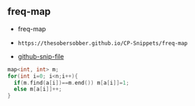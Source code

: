 
## freq-map

- freq-map
- ```
  https://thesobersobber.github.io/CP-Snippets/freq-map
  ```
- [github-snip-file](https://github.com/theSoberSobber/CP-Snippets/blob/main/snippets.json#L1467)

```cpp
map<int, int> m;
for(int i=0; i<n;i++){
  if(m.find(a[i])==m.end()) m[a[i]]=1;
  else m[a[i]]++;
}
```
